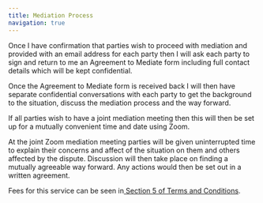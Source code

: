 ```yaml
---
title: Mediation Process
navigation: true
---
```

Once I have confirmation that parties wish to proceed with mediation and provided with an email address for each party then I will ask each party to sign and return to me an Agreement to Mediate form including full contact details which will be kept confidential. 

Once the Agreement to Mediate form is received back I will then have separate confidential conversations with each party to get the background to the situation, discuss the mediation process and the way forward. 

If all parties wish to have a joint mediation meeting then this will then be set up for a mutually convenient time and date using Zoom.

At the joint Zoom mediation meeting parties will be given uninterrupted time to explain their concerns and affect of the situation on them and others affected by the dispute. Discussion will then take place on finding a mutually agreeable way forward. Any actions would then be set out in a written agreement. 

Fees for this service can be seen in[ Section 5 of Terms and Conditions](https://wallisfamilymediation.co.uk/terms).